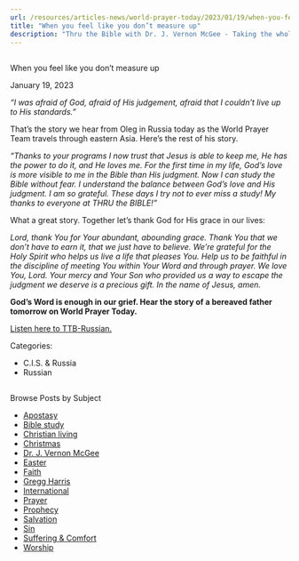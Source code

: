 ```yaml
---
url: /resources/articles-news/world-prayer-today/2023/01/19/when-you-feel-like-you-don-t-measure-up
title: "When you feel like you don’t measure up"
description: "Thru the Bible with Dr. J. Vernon McGee - Taking the whole Word to the whole world"
---
```







## 
 When you feel like you don’t measure up


January 19, 2023
![]()




*“I was afraid of God, afraid of His judgement, afraid that I couldn’t live up to His standards.”*

That’s the story we hear from Oleg in Russia today as the World Prayer Team travels through eastern Asia. Here’s the rest of his story.

*“Thanks to your programs I now trust that Jesus is able to keep me, He has the power to do it, and He loves me. For the first time in my life, God’s love is more visible to me in the Bible than His judgment. Now I can study the Bible without fear. I understand the balance between God’s love and His judgment. I am so grateful. These days I try not to ever miss a study! My thanks to everyone at THRU the BIBLE!”*

What a great story. Together let’s thank God for His grace in our lives:

*Lord, thank You for Your abundant, abounding grace. Thank You that we don’t have to earn it, that we just have to believe. We’re grateful for the Holy Spirit who helps us live a life that pleases You. Help us to be faithful in the discipline of meeting You within Your Word and through prayer. We love You, Lord. Your mercy and Your Son who provided us a way to escape the judgment we deserve is a precious gift. In the name of Jesus, amen.*

**God’s Word is enough in our grief. Hear the story of a bereaved father tomorrow on World Prayer Today.**

[Listen here to TTB-Russian.](https://ttb.twr.org/home/day,0414/language,RUS)



Categories: 


* C.I.S. & Russia
* Russian









## 
 Browse Posts by Subject


* [Apostasy](/resources/articles-news/-in-tags/tags/Apostasy)
* [Bible study](/resources/articles-news/-in-tags/tags/Bible-study)
* [Christian living](/resources/articles-news/-in-tags/tags/Christian-living)
* [Christmas](/resources/articles-news/-in-tags/tags/Christmas)
* [Dr. J. Vernon McGee](/resources/articles-news/-in-tags/tags/Dr-J-Vernon-McGee)
* [Easter](/resources/articles-news/-in-tags/tags/easter)
* [Faith](/resources/articles-news/-in-tags/tags/Faith)
* [Gregg Harris](/resources/articles-news/-in-tags/tags/Gregg-Harris)
* [International](/resources/articles-news/-in-tags/tags/International)
* [Prayer](/resources/articles-news/-in-tags/tags/prayer)
* [Prophecy](/resources/articles-news/-in-tags/tags/Prophecy)
* [Salvation](/resources/articles-news/-in-tags/tags/Salvation)
* [Sin](/resources/articles-news/-in-tags/tags/sin)
* [Suffering & Comfort](/resources/articles-news/-in-tags/tags/Suffering-Comfort)
* [Worship](/resources/articles-news/-in-tags/tags/worship)






